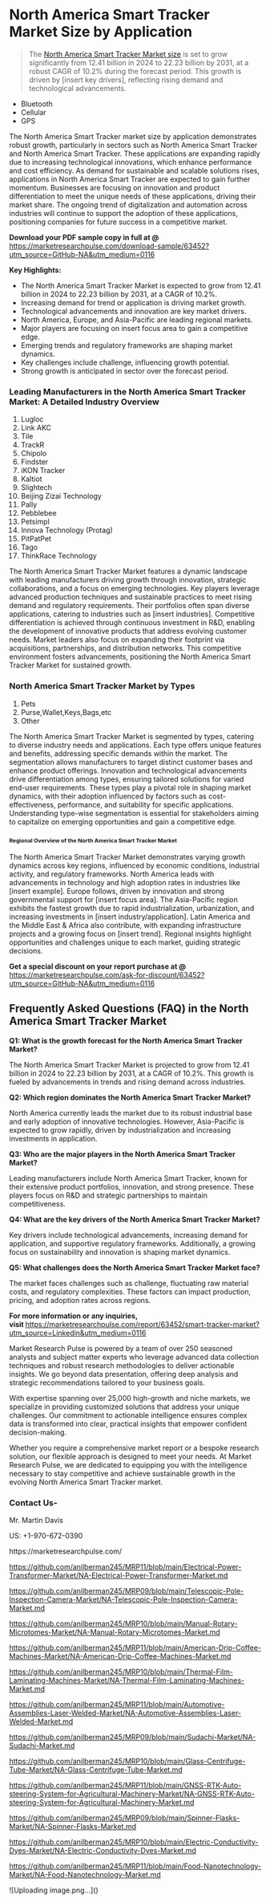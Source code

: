 <h1>North America Smart Tracker Market&nbsp;Size by Application</h1><blockquote><p>The <a href="https://marketresearchpulse.com/download-sample/63452?utm_source=GitHub-NA&amp;utm_medium=0116">North America Smart Tracker Market size</a> is set to grow significantly from 12.41 billion in 2024 to 22.23 billion by 2031, at a robust CAGR of 10.2% during the forecast period. This growth is driven by [insert key drivers], reflecting rising demand and technological advancements.</p></blockquote><ul><li>Bluetooth<li> Cellular<li> GPS</li></ul><p>The North America Smart Tracker market size by application demonstrates robust growth, particularly in sectors such as North America Smart Tracker and North America Smart Tracker. These applications are expanding rapidly due to increasing technological innovations, which enhance performance and cost efficiency. As demand for sustainable and scalable solutions rises, applications in North America Smart Tracker are expected to gain further momentum. Businesses are focusing on innovation and product differentiation to meet the unique needs of these applications, driving their market share. The ongoing trend of digitalization and automation across industries will continue to support the adoption of these applications, positioning companies for future success in a competitive market.</p><p><strong>Download your PDF sample copy in full at @ </strong><a href="https://marketresearchpulse.com/download-sample/63452?utm_source=GitHub-NA&amp;utm_medium=0116">https://marketresearchpulse.com/download-sample/63452?utm_source=GitHub-NA&amp;utm_medium=0116</a></p><p><strong>Key Highlights: </strong></p><ul><li>The North America Smart Tracker Market is expected to grow from 12.41 billion in 2024 to 22.23 billion by 2031, at a CAGR of 10.2%.</li><li>Increasing demand for trend or application is driving market growth.</li><li>Technological advancements and innovation are key market drivers.</li><li>North America, Europe, and Asia-Pacific are leading regional markets.</li><li>Major players are focusing on insert focus area to gain a competitive edge.</li><li>Emerging trends and regulatory frameworks are shaping market dynamics.</li><li>Key challenges include challenge, influencing growth potential.</li><li>Strong growth is anticipated in sector over the forecast period.</li></ul><h3>Leading Manufacturers in the North America Smart Tracker Market: A Detailed Industry Overview</h3><ol><li>Lugloc</li><li>Link AKC</li><li>Tile</li><li>TrackR</li><li>Chipolo</li><li>Findster</li><li>iKON Tracker</li><li>Kaltiot</li><li>Slightech</li><li>Beijing Zizai Technology</li><li>Pally</li><li>Pebblebee</li><li>Petsimpl</li><li>Innova Technology (Protag)</li><li>PitPatPet</li><li>Tago</li><li>ThinkRace Technology</li></ol><div class="flex max-w-full flex-col flex-grow"><div class="min-h-8 text-message flex w-full flex-col items-end gap-2 whitespace-normal break-words [.text-message+&amp;]:mt-5" dir="auto" data-message-author-role="assistant" data-message-id="fd8432e4-4910-450d-b182-61b7bfb0a01f" data-message-model-slug="gpt-4o"><div class="flex w-full flex-col gap-1 empty:hidden first:pt-[3px]"><div class="markdown prose w-full break-words dark:prose-invert light"><p>The North America Smart Tracker Market features a dynamic landscape with leading manufacturers driving growth through innovation, strategic collaborations, and a focus on emerging technologies. Key players leverage advanced production techniques and sustainable practices to meet rising demand and regulatory requirements. Their portfolios often span diverse applications, catering to industries such as [insert industries]. Competitive differentiation is achieved through continuous investment in R&amp;D, enabling the development of innovative products that address evolving customer needs. Market leaders also focus on expanding their footprint via acquisitions, partnerships, and distribution networks. This competitive environment fosters advancements, positioning the North America Smart Tracker Market for sustained growth.</p></div></div></div></div><h3>North America Smart Tracker Market by Types</h3><ol><li>Pets<li> Purse,Wallet,Keys,Bags,etc<li> Other</li></ol><div class="flex max-w-full flex-col flex-grow"><div class="min-h-8 text-message flex w-full flex-col items-end gap-2 whitespace-normal break-words [.text-message+&amp;]:mt-5" dir="auto" data-message-author-role="assistant" data-message-id="084470be-0bb7-4664-bddf-5156b4f41249" data-message-model-slug="gpt-4o-mini"><div class="flex w-full flex-col gap-1 empty:hidden first:pt-[3px]"><div class="markdown prose w-full break-words dark:prose-invert light"><p>The North America Smart Tracker Market is segmented by types, catering to diverse industry needs and applications. Each type offers unique features and benefits, addressing specific demands within the market. The segmentation allows manufacturers to target distinct customer bases and enhance product offerings. Innovation and technological advancements drive differentiation among types, ensuring tailored solutions for varied end-user requirements. These types play a pivotal role in shaping market dynamics, with their adoption influenced by factors such as cost-effectiveness, performance, and suitability for specific applications. Understanding type-wise segmentation is essential for stakeholders aiming to capitalize on emerging opportunities and gain a competitive edge.</p></div></div></div></div><h3><span style="font-size: 11px;">Regional Overview of the North America Smart Tracker Market</span></h3><div class="flex max-w-full flex-col flex-grow"><div class="min-h-8 text-message flex w-full flex-col items-end gap-2 whitespace-normal break-words [.text-message+&amp;]:mt-5" dir="auto" data-message-author-role="assistant" data-message-id="e9038762-ce64-4e30-91c9-9bd413514231" data-message-model-slug="gpt-4o-mini"><div class="flex w-full flex-col gap-1 empty:hidden first:pt-[3px]"><div class="markdown prose w-full break-words dark:prose-invert light"><p>The North America Smart Tracker Market demonstrates varying growth dynamics across key regions, influenced by economic conditions, industrial activity, and regulatory frameworks. North America leads with advancements in technology and high adoption rates in industries like [insert example]. Europe follows, driven by innovation and strong governmental support for [insert focus area]. The Asia-Pacific region exhibits the fastest growth due to rapid industrialization, urbanization, and increasing investments in [insert industry/application]. Latin America and the Middle East &amp; Africa also contribute, with expanding infrastructure projects and a growing focus on [insert trend]. Regional insights highlight opportunities and challenges unique to each market, guiding strategic decisions.</p></div></div></div></div><p><strong>Get a special discount on your report purchase at @ </strong><a href="https://marketresearchpulse.com/ask-for-discount/63452?utm_source=GitHub-NA&amp;utm_medium=0116">https://marketresearchpulse.com/ask-for-discount/63452?utm_source=GitHub-NA&amp;utm_medium=0116</a></p><h2>Frequently Asked Questions (FAQ) in the North America Smart Tracker Market</h2><p><strong>Q1: What is the growth forecast for the North America Smart Tracker Market?</strong></p><p>The North America Smart Tracker Market is projected to grow from 12.41 billion in 2024 to 22.23 billion by 2031, at a CAGR of 10.2%. This growth is fueled by advancements in trends and rising demand across industries.</p><p><strong>Q2: Which region dominates the North America Smart Tracker Market?</strong></p><p>North America currently leads the market due to its robust industrial base and early adoption of innovative technologies. However, Asia-Pacific is expected to grow rapidly, driven by industrialization and increasing investments in application.</p><p><strong>Q3: Who are the major players in the North America Smart Tracker Market?</strong></p><p>Leading manufacturers include North America Smart Tracker, known for their extensive product portfolios, innovation, and strong presence. These players focus on R&amp;D and strategic partnerships to maintain competitiveness.</p><p><strong>Q4: What are the key drivers of the North America Smart Tracker Market?</strong></p><p>Key drivers include technological advancements, increasing demand for application, and supportive regulatory frameworks. Additionally, a growing focus on sustainability and innovation is shaping market dynamics.</p><p><strong>Q5: What challenges does the North America Smart Tracker Market face?</strong></p><p>The market faces challenges such as challenge, fluctuating raw material costs, and regulatory complexities. These factors can impact production, pricing, and adoption rates across regions.</p><p><strong>For more information or any inquiries, visit&nbsp;</strong><a href="https://marketresearchpulse.com/report/63452/smart-tracker-market?utm_source=Linkedin&utm_medium=0116">https://marketresearchpulse.com/report/63452/smart-tracker-market?utm_source=Linkedin&utm_medium=0116</a></p><p>Market Research Pulse is powered by a team of over 250 seasoned analysts and subject matter experts who leverage advanced data collection techniques and robust research methodologies to deliver actionable insights. We go beyond data presentation, offering deep analysis and strategic recommendations tailored to your business goals.</p><p>With expertise spanning over 25,000 high-growth and niche markets, we specialize in providing customized solutions that address your unique challenges. Our commitment to actionable intelligence ensures complex data is transformed into clear, practical insights that empower confident decision-making.</p><p>Whether you require a comprehensive market report or a bespoke research solution, our flexible approach is designed to meet your needs. At Market Research Pulse, we are dedicated to equipping you with the intelligence necessary to stay competitive and achieve sustainable growth in the evolving North America Smart Tracker market.</p><h3><strong>Contact Us-</strong></h3><p>Mr. Martin Davis</p><p>US: +1-970-672-0390</p><p>https://marketresearchpulse.com/</p><p><a href="https://github.com/anilberman245/MRP11/blob/main/Electrical-Power-Transformer-Market/NA-Electrical-Power-Transformer-Market.md">https://github.com/anilberman245/MRP11/blob/main/Electrical-Power-Transformer-Market/NA-Electrical-Power-Transformer-Market.md</a></p><p><a href="https://github.com/anilberman245/MRP09/blob/main/Telescopic-Pole-Inspection-Camera-Market/NA-Telescopic-Pole-Inspection-Camera-Market.md">https://github.com/anilberman245/MRP09/blob/main/Telescopic-Pole-Inspection-Camera-Market/NA-Telescopic-Pole-Inspection-Camera-Market.md</a></p><p><a href="https://github.com/anilberman245/MRP10/blob/main/Manual-Rotary-Microtomes-Market/NA-Manual-Rotary-Microtomes-Market.md">https://github.com/anilberman245/MRP10/blob/main/Manual-Rotary-Microtomes-Market/NA-Manual-Rotary-Microtomes-Market.md</a></p><p><a href="https://github.com/anilberman245/MRP11/blob/main/American-Drip-Coffee-Machines-Market/NA-American-Drip-Coffee-Machines-Market.md">https://github.com/anilberman245/MRP11/blob/main/American-Drip-Coffee-Machines-Market/NA-American-Drip-Coffee-Machines-Market.md</a></p><p><a href="https://github.com/anilberman245/MRP10/blob/main/Thermal-Film-Laminating-Machines-Market/NA-Thermal-Film-Laminating-Machines-Market.md">https://github.com/anilberman245/MRP10/blob/main/Thermal-Film-Laminating-Machines-Market/NA-Thermal-Film-Laminating-Machines-Market.md</a></p><p><a href="https://github.com/anilberman245/MRP11/blob/main/Automotive-Assemblies-Laser-Welded-Market/NA-Automotive-Assemblies-Laser-Welded-Market.md">https://github.com/anilberman245/MRP11/blob/main/Automotive-Assemblies-Laser-Welded-Market/NA-Automotive-Assemblies-Laser-Welded-Market.md</a></p><p><a href="https://github.com/anilberman245/MRP09/blob/main/Sudachi-Market/NA-Sudachi-Market.md">https://github.com/anilberman245/MRP09/blob/main/Sudachi-Market/NA-Sudachi-Market.md</a></p><p><a href="https://github.com/anilberman245/MRP10/blob/main/Glass-Centrifuge-Tube-Market/NA-Glass-Centrifuge-Tube-Market.md">https://github.com/anilberman245/MRP10/blob/main/Glass-Centrifuge-Tube-Market/NA-Glass-Centrifuge-Tube-Market.md</a></p><p><a href="https://github.com/anilberman245/MRP11/blob/main/GNSS-RTK-Auto-steering-System-for-Agricultural-Machinery-Market/NA-GNSS-RTK-Auto-steering-System-for-Agricultural-Machinery-Market.md">https://github.com/anilberman245/MRP11/blob/main/GNSS-RTK-Auto-steering-System-for-Agricultural-Machinery-Market/NA-GNSS-RTK-Auto-steering-System-for-Agricultural-Machinery-Market.md</a></p><p><a href="https://github.com/anilberman245/MRP09/blob/main/Spinner-Flasks-Market/NA-Spinner-Flasks-Market.md">https://github.com/anilberman245/MRP09/blob/main/Spinner-Flasks-Market/NA-Spinner-Flasks-Market.md</a></p><p><a href="https://github.com/anilberman245/MRP10/blob/main/Electric-Conductivity-Dyes-Market/NA-Electric-Conductivity-Dyes-Market.md">https://github.com/anilberman245/MRP10/blob/main/Electric-Conductivity-Dyes-Market/NA-Electric-Conductivity-Dyes-Market.md</a></p><p><a href="https://github.com/anilberman245/MRP11/blob/main/Food-Nanotechnology-Market/NA-Food-Nanotechnology-Market.md">https://github.com/anilberman245/MRP11/blob/main/Food-Nanotechnology-Market/NA-Food-Nanotechnology-Market.md</a></p>
![Uploading image.png…]()
